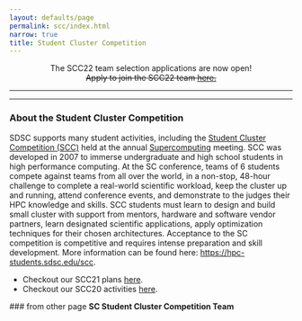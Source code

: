 ```yaml
---
layout: defaults/page
permalink: scc/index.html
narrow: true
title: Student Cluster Competition
---
```

<center>
The SCC22 team selection applications are now open!<br>
<s>Apply to join the SCC22 team <a href="https://www.sdsc.edu/event_items/202211_scc22.html">here.</a></s>
</center>
<hr>

<hr>
<h3>About the Student Cluster Competition</h3>
<p>SDSC supports many student activities, including the <a href="http://www.studentclustercompetition.us/">Student Cluster Competition (SCC)</a> held at the annual <a href="https://supercomputing.org/">Supercomputing</a> meeting.
SCC was developed in 2007 to immerse undergraduate and high school students in high performance computing.
At the SC conference, teams of 6 students compete against teams from all over the world, in a non-stop, 48-hour challenge to complete a real-world scientific workload, keep the cluster up and running, attend conference events, and demonstrate to the judges their HPC knowledge and skills.
SCC students must learn to design and build small cluster with support from mentors, hardware and software vendor partners, learn designated scientific applications, apply optimization techniques for their chosen architectures.
Acceptance to the SC competition is competitive and requires intense preparation and skill development.
More information can be found here: <a href="https://hpc-students.sdsc.edu/scc">https://hpc-students.sdsc.edu/scc</a>.

<ul>
<li> Checkout our SCC21 plans <a href="scc21.html">here</a>. </li>
<li> Checkout our SCC20 activities <a href="scc20.html">here</a>. </li>
</ul>
### from other page
   <b> SC Student Cluster Competition Team</b>
